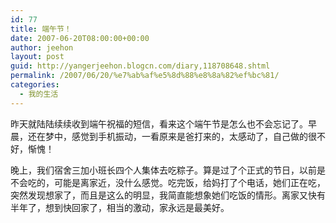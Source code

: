 ```yaml
---
id: 77
title: 端午节！
date: 2007-06-20T08:00:00+00:00
author: jeehon
layout: post
guid: http://yangerjeehon.blogcn.com/diary,118708648.shtml
permalink: /2007/06/20/%e7%ab%af%e5%8d%88%e8%8a%82%ef%bc%81/
categories:
  - 我的生活
---
```

昨天就陆陆续续收到端午祝福的短信，看来这个端午节是怎么也不会忘记了。早晨，还在梦中，感觉到手机振动，一看原来是爸打来的，太感动了，自己做的很不好，惭愧！
    
晚上，我们宿舍三加小班长四个人集体去吃粽子。算是过了个正式的节日，以前是不会吃的，可能是离家近，没什么感觉。吃完饭，给妈打了个电话，她们正在吃，突然发现想家了，而且是这么的明显，我简直能想象她们吃饭的情形。离家又快有半年了，想到快回家了，相当的激动，家永远是最美好。